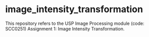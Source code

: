 # image_intensity_transformation
This repository refers to the USP Image Processing module (code: SCC0251) Assignment 1: Image Intensity Transformation.
